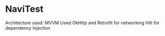 # NaviTest

Architecture used: MVVM
Used OkHttp and Retrofit for networking
Hilt for dependency Injection
